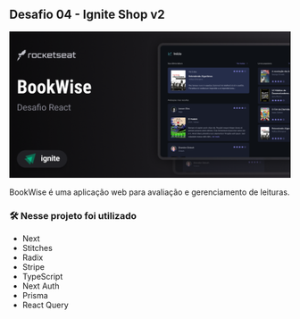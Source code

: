 ## Desafio 04 - Ignite Shop v2

![alt text](image.png)

BookWise é uma aplicação web para avaliação e gerenciamento de leituras.

### 🛠️ Nesse projeto foi utilizado

- Next
- Stitches
- Radix
- Stripe
- TypeScript
- Next Auth
- Prisma
- React Query
